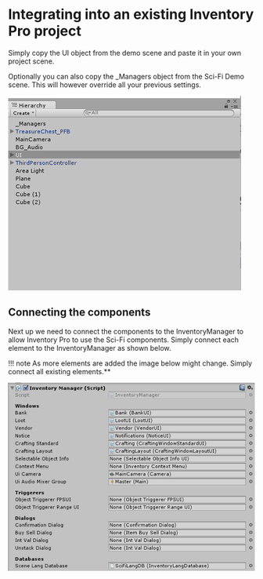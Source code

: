 # Integrating into an existing Inventory Pro project

Simply copy the UI object from the demo scene and paste it in your own project scene.

Optionally you can also copy the _Managers object from the Sci-Fi Demo scene. This will however override all your previous settings.

![UI](Assets/UI.png)

## Connecting the components

Next up we need to connect the components to the InventoryManager to allow Inventory Pro to use the Sci-Fi components. Simply connect each element to the InventoryManager as shown below.

!!! note
	As more elements are added the image below might change. Simply connect all existing elements.**

![InventoryManager](Assets/InventoryManager.png)
